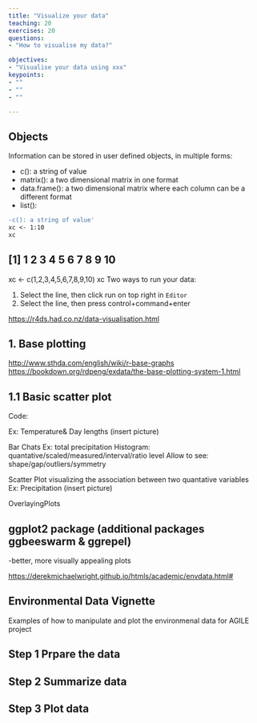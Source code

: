 ```yaml
---
title: "Visualize your data"
teaching: 20
exercises: 20
questions:
- "How to visualise my data?"

objectives:
- "Visualise your data using xxx"
keypoints:
- ""
- ""
- ""

---
```


## Objects 

Information can be stored in user defined objects, in multiple forms:

* c(): a string of value 
* matrix(): a two dimensional matrix in one format 
* data.frame(): a two dimensional matrix where each column can be a different format
* list():

```diff
-c(): a string of value'
xc <- 1:10
xc
```
##  [1]  1  2  3  4  5  6  7  8  9 10
 xc <- c(1,2,3,4,5,6,7,8,9,10)
xc
Two ways to run your data: 
1. Select the line, then click run on top right in `Editor` 
2. Select the line, then press control+command+enter

https://r4ds.had.co.nz/data-visualisation.html

## 1. Base plotting
http://www.sthda.com/english/wiki/r-base-graphs
https://bookdown.org/rdpeng/exdata/the-base-plotting-system-1.html

## 1.1 Basic scatter plot
Code:

Ex: Temperature& Day lengths (insert picture)

Bar Chats
Ex: total precipitation
Histogram: quantative/scaled/measured/interval/ratio level
Allow to see: shape/gap/outliers/symmetry


Scatter Plot
visualizing the association between two quantative variables
Ex: Precipitation (insert picture)

OverlayingPlots

## ggplot2 package (additional packages ggbeeswarm & ggrepel)

-better, more visually appealing plots 

https://derekmichaelwright.github.io/htmls/academic/envdata.html#
## Environmental Data Vignette
Examples of how to manipulate and plot the environmenal data for AGILE project 

## Step 1 Prpare the data 
## Step 2 Summarize data
## Step 3 Plot data
